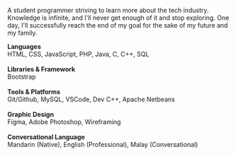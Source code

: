 A student programmer striving to learn more about the tech industry. Knowledge is infinite, and I'll never get enough of it and stop exploring. One day, I'll successfully reach the end of my goal for the sake of my future and my family. 

<b>Languages</b><br>
HTML, CSS, JavaScript, PHP, Java, C, C++, SQL<br><br>
<b>Libraries & Framework</b><br>
Bootstrap<br><br>
<b>Tools & Platforms</b><br>
Git/Github, MySQL, VSCode, Dev C++, Apache Netbeans<br><br>
<b>Graphic Design</b><br>
Figma, Adobe Photoshop, Wireframing<br><br>
<b>Conversational Language</b><br>
Mandarin (Native), English (Professional), Malay (Conversational)



